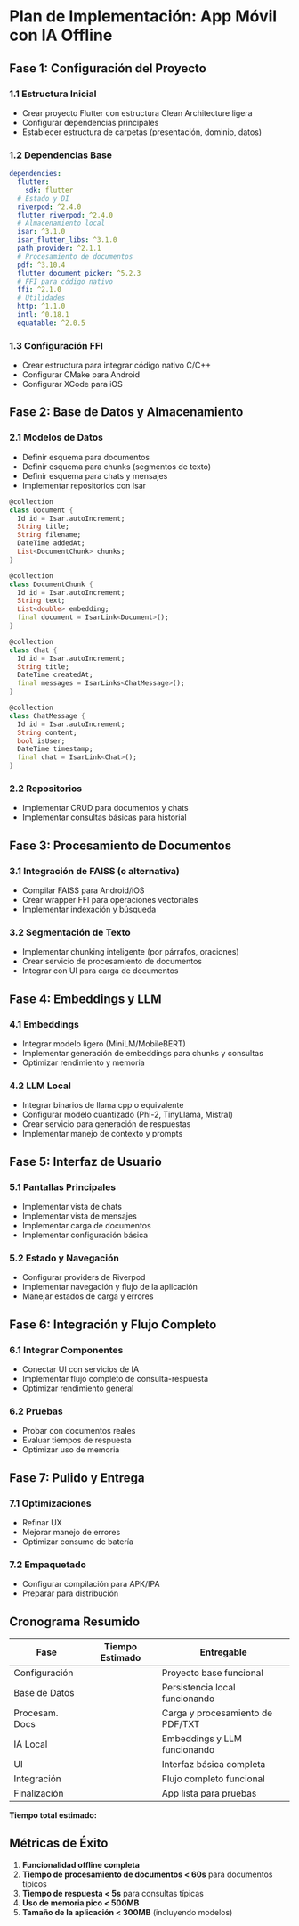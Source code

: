 # Plan de Implementación: App Móvil con IA Offline

## Fase 1: Configuración del Proyecto

### 1.1 Estructura Inicial
- Crear proyecto Flutter con estructura Clean Architecture ligera
- Configurar dependencias principales
- Establecer estructura de carpetas (presentación, dominio, datos)

### 1.2 Dependencias Base
```yaml
dependencies:
  flutter:
    sdk: flutter
  # Estado y DI
  riverpod: ^2.4.0
  flutter_riverpod: ^2.4.0
  # Almacenamiento local
  isar: ^3.1.0
  isar_flutter_libs: ^3.1.0
  path_provider: ^2.1.1
  # Procesamiento de documentos
  pdf: ^3.10.4
  flutter_document_picker: ^5.2.3
  # FFI para código nativo
  ffi: ^2.1.0
  # Utilidades
  http: ^1.1.0
  intl: ^0.18.1
  equatable: ^2.0.5
```

### 1.3 Configuración FFI
- Crear estructura para integrar código nativo C/C++
- Configurar CMake para Android
- Configurar XCode para iOS

## Fase 2: Base de Datos y Almacenamiento

### 2.1 Modelos de Datos
- Definir esquema para documentos
- Definir esquema para chunks (segmentos de texto)
- Definir esquema para chats y mensajes
- Implementar repositorios con Isar

```dart
@collection
class Document {
  Id id = Isar.autoIncrement;
  String title;
  String filename;
  DateTime addedAt;
  List<DocumentChunk> chunks;
}

@collection
class DocumentChunk {
  Id id = Isar.autoIncrement;
  String text;
  List<double> embedding;
  final document = IsarLink<Document>();
}

@collection
class Chat {
  Id id = Isar.autoIncrement;
  String title;
  DateTime createdAt;
  final messages = IsarLinks<ChatMessage>();
}

@collection
class ChatMessage {
  Id id = Isar.autoIncrement;
  String content;
  bool isUser;
  DateTime timestamp;
  final chat = IsarLink<Chat>();
}
```

### 2.2 Repositorios
- Implementar CRUD para documentos y chats
- Implementar consultas básicas para historial

## Fase 3: Procesamiento de Documentos

### 3.1 Integración de FAISS (o alternativa)
- Compilar FAISS para Android/iOS
- Crear wrapper FFI para operaciones vectoriales
- Implementar indexación y búsqueda

### 3.2 Segmentación de Texto
- Implementar chunking inteligente (por párrafos, oraciones)
- Crear servicio de procesamiento de documentos
- Integrar con UI para carga de documentos

## Fase 4: Embeddings y LLM

### 4.1 Embeddings
- Integrar modelo ligero (MiniLM/MobileBERT)
- Implementar generación de embeddings para chunks y consultas
- Optimizar rendimiento y memoria

### 4.2 LLM Local
- Integrar binarios de llama.cpp o equivalente
- Configurar modelo cuantizado (Phi-2, TinyLlama, Mistral)
- Crear servicio para generación de respuestas
- Implementar manejo de contexto y prompts

## Fase 5: Interfaz de Usuario

### 5.1 Pantallas Principales
- Implementar vista de chats
- Implementar vista de mensajes
- Implementar carga de documentos
- Implementar configuración básica

### 5.2 Estado y Navegación
- Configurar providers de Riverpod
- Implementar navegación y flujo de la aplicación
- Manejar estados de carga y errores

## Fase 6: Integración y Flujo Completo

### 6.1 Integrar Componentes
- Conectar UI con servicios de IA
- Implementar flujo completo de consulta-respuesta
- Optimizar rendimiento general

### 6.2 Pruebas
- Probar con documentos reales
- Evaluar tiempos de respuesta
- Optimizar uso de memoria

## Fase 7: Pulido y Entrega

### 7.1 Optimizaciones
- Refinar UX
- Mejorar manejo de errores
- Optimizar consumo de batería

### 7.2 Empaquetado
- Configurar compilación para APK/IPA
- Preparar para distribución

## Cronograma Resumido

| Fase | Tiempo Estimado | Entregable |
|------|-----------------|------------|
| Configuración |  | Proyecto base funcional |
| Base de Datos |  | Persistencia local funcionando |
| Procesam. Docs |  | Carga y procesamiento de PDF/TXT |
| IA Local |  | Embeddings y LLM funcionando |
| UI |  | Interfaz básica completa |
| Integración |  | Flujo completo funcional |
| Finalización |  | App lista para pruebas |

**Tiempo total estimado:** 

## Métricas de Éxito

1. **Funcionalidad offline completa**
2. **Tiempo de procesamiento de documentos < 60s** para documentos típicos
3. **Tiempo de respuesta < 5s** para consultas típicas
4. **Uso de memoria pico < 500MB**
5. **Tamaño de la aplicación < 300MB** (incluyendo modelos)